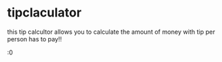 # tipclaculator

this tip calcultor allows you to calculate the amount of money with tip per person has to pay!!

:0
